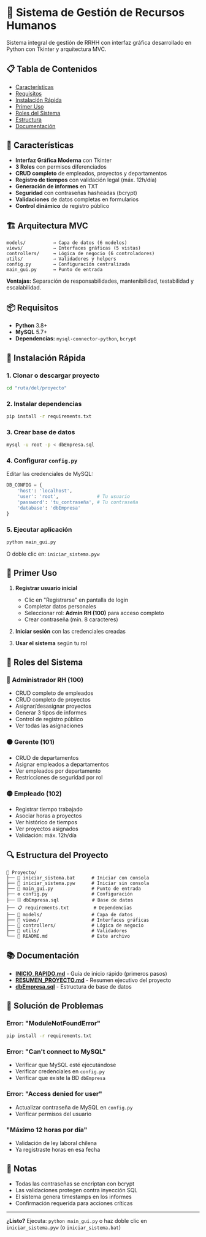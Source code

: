 # 🏢 Sistema de Gestión de Recursos Humanos

Sistema integral de gestión de RRHH con interfaz gráfica desarrollado en Python con Tkinter y arquitectura MVC.

## 📋 Tabla de Contenidos

- [Características](#características)
- [Requisitos](#requisitos)
- [Instalación Rápida](#instalación-rápida)
- [Primer Uso](#primer-uso)
- [Roles del Sistema](#roles-del-sistema)
- [Estructura](#estructura)
- [Documentación](#documentación)

## 🚀 Características

- **Interfaz Gráfica Moderna** con Tkinter
- **3 Roles** con permisos diferenciados
- **CRUD completo** de empleados, proyectos y departamentos
- **Registro de tiempos** con validación legal (máx. 12h/día)
- **Generación de informes** en TXT
- **Seguridad** con contraseñas hasheadas (bcrypt)
- **Validaciones** de datos completas en formularios
- **Control dinámico** de registro público

## 🏗️ Arquitectura MVC

```
models/          → Capa de datos (6 modelos)
views/           → Interfaces gráficas (5 vistas)
controllers/     → Lógica de negocio (6 controladores)
utils/           → Validadores y helpers
config.py        → Configuración centralizada
main_gui.py      → Punto de entrada
```

**Ventajas:** Separación de responsabilidades, mantenibilidad, testabilidad y escalabilidad.

## 📦 Requisitos

- **Python** 3.8+
- **MySQL** 5.7+
- **Dependencias:** `mysql-connector-python`, `bcrypt`

## 🔧 Instalación Rápida

### 1. Clonar o descargar proyecto

```bash
cd "ruta/del/proyecto"
```

### 2. Instalar dependencias

```bash
pip install -r requirements.txt
```

### 3. Crear base de datos

```bash
mysql -u root -p < dbEmpresa.sql
```

### 4. Configurar `config.py`

Editar las credenciales de MySQL:

```python
DB_CONFIG = {
    'host': 'localhost',
    'user': 'root',              # Tu usuario
    'password': 'tu_contraseña', # Tu contraseña
    'database': 'dbEmpresa'
}
```

### 5. Ejecutar aplicación

```bash
python main_gui.py
```

O doble clic en: `iniciar_sistema.pyw`

## 👤 Primer Uso

1. **Registrar usuario inicial**
   - Clic en "Registrarse" en pantalla de login
   - Completar datos personales
   - Seleccionar rol: **Admin RH (100)** para acceso completo
   - Crear contraseña (mín. 8 caracteres)

2. **Iniciar sesión** con las credenciales creadas

3. **Usar el sistema** según tu rol

## 👥 Roles del Sistema

### 🔴 Administrador RH (100)
- CRUD completo de empleados
- CRUD completo de proyectos
- Asignar/desasignar proyectos
- Generar 3 tipos de informes
- Control de registro público
- Ver todas las asignaciones

### 🟠 Gerente (101)
- CRUD de departamentos
- Asignar empleados a departamentos
- Ver empleados por departamento
- Restricciones de seguridad por rol

### 🟡 Empleado (102)
- Registrar tiempo trabajado
- Asociar horas a proyectos
- Ver histórico de tiempos
- Ver proyectos asignados
- Validación: máx. 12h/día

## 🔍 Estructura del Proyecto

```
📁 Proyecto/
├── 🚀 iniciar_sistema.bat      # Iniciar con consola
├── 🚀 iniciar_sistema.pyw      # Iniciar sin consola
├── 📄 main_gui.py              # Punto de entrada
├── ⚙️ config.py                # Configuración
├── 🗄️ dbEmpresa.sql            # Base de datos
├── 📋 requirements.txt         # Dependencias
├── 📁 models/                  # Capa de datos
├── 📁 views/                   # Interfaces gráficas
├── 📁 controllers/             # Lógica de negocio
├── 📁 utils/                   # Validadores
└── 📖 README.md                # Este archivo
```

## 📚 Documentación

- **[INICIO_RAPIDO.md](./INICIO_RAPIDO.md)** - Guía de inicio rápido (primeros pasos)
- **[RESUMEN_PROYECTO.md](./RESUMEN_PROYECTO.md)** - Resumen ejecutivo del proyecto
- **[dbEmpresa.sql](./dbEmpresa.sql)** - Estructura de base de datos

## 🐛 Solución de Problemas

### Error: "ModuleNotFoundError"
```bash
pip install -r requirements.txt
```

### Error: "Can't connect to MySQL"
- Verificar que MySQL esté ejecutándose
- Verificar credenciales en `config.py`
- Verificar que existe la BD `dbEmpresa`

### Error: "Access denied for user"
- Actualizar contraseña de MySQL en `config.py`
- Verificar permisos del usuario

### "Máximo 12 horas por día"
- Validación de ley laboral chilena
- Ya registraste horas en esa fecha

## 📝 Notas

- Todas las contraseñas se encriptan con bcrypt
- Las validaciones protegen contra inyección SQL
- El sistema genera timestamps en los informes
- Confirmación requerida para acciones críticas

---

**¿Listo?** Ejecuta: `python main_gui.py` o haz doble clic en `iniciar_sistema.pyw` (o `iniciar_sistema.bat`)
